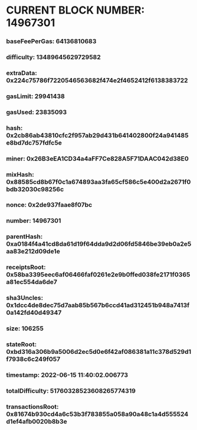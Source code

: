 # CURRENT BLOCK NUMBER: 14967301

### baseFeePerGas: 64136810683
### difficulty: 13489645629729582
### extraData: 0x224c75786f7220546563682f474e2f4652412f6138383722
### gasLimit: 29941438
### gasUsed: 23835093
### hash: 0x2cb86ab43810cfc2f957ab29d431b641402800f24a941485e8bd7dc757fdfc5e
### miner: 0x26B3eEA1CD34a4aFF7Ce828A5F71DAAC042d38E0
### mixHash: 0x88585cd8b67f0c1a674893aa3fa65cf586c5e400d2a2671f0bdb32030c98256c
### nonce: 0x2de937faae8f07bc
### number: 14967301
### parentHash: 0xa0184f4a41cd8da61d19f64dda9d2d06fd5846be39eb0a2e5aa83e212d09de1e
### receiptsRoot: 0x58ba3395eec6af06466faf0261e2e9b0ffed038fe2171f0365a81ec554da6de7
### sha3Uncles: 0x1dcc4de8dec75d7aab85b567b6ccd41ad312451b948a7413f0a142fd40d49347
### size: 106255
### stateRoot: 0xbd316a306b9a5006d2ec5d0e6f42af086381a11c378d529d1f7938c6c249f057
### timestamp: 2022-06-15 11:40:02.006773
### totalDifficulty: 51760328523608265774319
### transactionsRoot: 0x81674b930cd4a6c53b3f783855a058a90a48c1a4d555524d1ef4afb0020b8b3e
